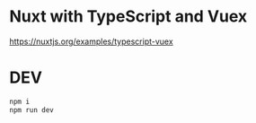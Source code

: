 # Nuxt with TypeScript and Vuex 

https://nuxtjs.org/examples/typescript-vuex

# DEV

```bash
npm i
npm run dev
```
